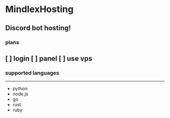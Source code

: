 # MindlexHosting
Discord bot hosting!
----
### plans
[ ] login
[ ] panel
[ ] use vps
----
### supported languages
----
- python
- node.js
- go
- rust
- ruby
